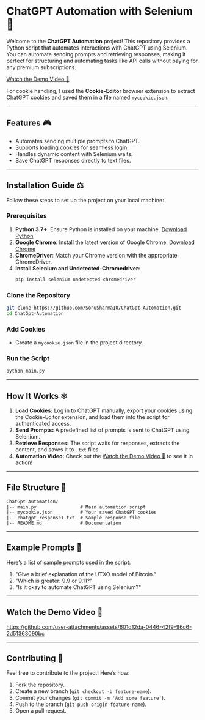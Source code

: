 # ChatGPT Automation with Selenium 🎨

Welcome to the **ChatGPT Automation** project! This repository provides a Python script that automates interactions with ChatGPT using Selenium. You can automate sending prompts and retrieving responses, making it perfect for structuring and automating tasks like API calls without paying for any premium subscriptions. 

[Watch the Demo Video 🎥](#watch-the-demo-video-)

For cookie handling, I used the **Cookie-Editor** browser extension to extract ChatGPT cookies and saved them in a file named `mycookie.json`.

---

## Features 🎮

- Automates sending multiple prompts to ChatGPT.
- Supports loading cookies for seamless login.
- Handles dynamic content with Selenium waits.
- Save ChatGPT responses directly to text files.

---

## Installation Guide ⚖️

Follow these steps to set up the project on your local machine:

### Prerequisites
1. **Python 3.7+**: Ensure Python is installed on your machine. [Download Python](https://www.python.org/downloads/)
2. **Google Chrome**: Install the latest version of Google Chrome. [Download Chrome](https://www.google.com/chrome/)
3. **ChromeDriver**: Match your Chrome version with the appropriate ChromeDriver.
4. **Install Selenium and Undetected-Chromedriver:**
   ```bash
   pip install selenium undetected-chromedriver
   ```

### Clone the Repository
```bash
git clone https://github.com/SonuSharma10/ChatGpt-Automation.git
cd ChatGpt-Automation
```

### Add Cookies
- Create a `mycookie.json` file in the project directory.

### Run the Script
```bash
python main.py
```

---

## How It Works ⚛️

1. **Load Cookies:** Log in to ChatGPT manually, export your cookies using the Cookie-Editor extension, and load them into the script for authenticated access.
2. **Send Prompts:** A predefined list of prompts is sent to ChatGPT using Selenium.
3. **Retrieve Responses:** The script waits for responses, extracts the content, and saves it to `.txt` files.
4. **Automation Video:** Check out the [Watch the Demo Video 🎥](#watch-the-demo-video-) to see it in action!

---

## File Structure 📁

```
ChatGpt-Automation/
|-- main.py                # Main automation script
|-- mycookie.json          # Your saved ChatGPT cookies
|-- chatgpt_response1.txt  # Sample response file
|-- README.md              # Documentation
```

---

## Example Prompts 🔹
Here’s a list of sample prompts used in the script:

1. "Give a brief explanation of the UTXO model of Bitcoin."
2. "Which is greater: 9.9 or 9.11?"
3. "Is it okay to automate ChatGPT using Selenium?"

---

## Watch the Demo Video 🎥

https://github.com/user-attachments/assets/601d12da-0446-42f9-96c6-2d51363090bc

---

## Contributing 💪

Feel free to contribute to the project! Here’s how:

1. Fork the repository.
2. Create a new branch (`git checkout -b feature-name`).
3. Commit your changes (`git commit -m 'Add some feature'`).
4. Push to the branch (`git push origin feature-name`).
5. Open a pull request.


